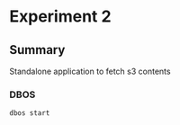 # Experiment 2

## Summary

Standalone application to fetch s3 contents

### DBOS

```bash
dbos start
```

